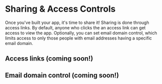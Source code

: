 # Sharing & Access Controls

Once you've built your app, it's time to share it! Sharing is done through access links. By default, anyone who clicks the an access link can get access to view the app. Optionally, you can set email domain control, which limits access to only those people with email addresses having a specific email domain.

## Access links \(coming soon!\)

## Email domain control \(coming soon!\)

